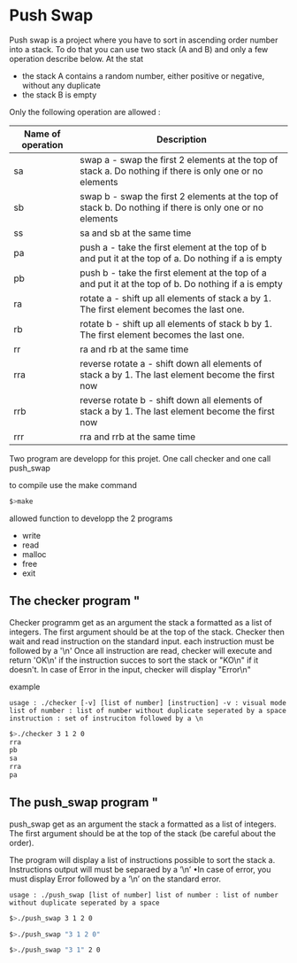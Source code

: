 # Push Swap

Push swap is a project where you have to sort in ascending order number into a stack.
To do that you can use two stack (A and B) and only a few operation describe below.
At the stat
+ the stack A contains a random number, either positive or negative, without any duplicate
+ the stack B is empty

Only the following operation are allowed :

|	Name of operation 	| Description									|
|-----------------------|-----------------------------------------------|
| sa					| swap a - swap the first 2 elements at the top of stack a. Do nothing if there is only one or no elements|
| sb					| swap b - swap the first 2 elements at the top of stack b. Do nothing if there is only one or no elements|
| ss					| sa and sb at the same time |
| pa					| push a - take the first element at the top of b and put it at the top of a. Do nothing if a is empty|
| pb					| push b - take the first element at the top of a and put it at the top of b. Do nothing if a is empty|
| ra					| rotate a - shift up all elements of stack a by 1. The first element becomes the last one. |
| rb					| rotate b - shift up all elements of stack b by 1. The first element becomes the last one. |
| rr					| ra and rb at the same time |
| rra					| reverse rotate a - shift down all elements of stack a by 1. The last element become the first now |
| rrb					| reverse rotate b - shift down all elements of stack a by 1. The last element become the first now |
| rrr					| rra and rrb at the same time |

Two program are developp for this projet. One call checker and one call push_swap

to compile use the make command
```bash
$>make
```


allowed function to developp the 2 programs
+ write
+ read
+ malloc
+ free
+ exit

## The checker program "

Checker programm get as an argument the stack a formatted as a list of integers. The first argument should be at the top of
the stack.
Checker then wait and read instruction on the standard input. each instruction must be followed by a '\n'
Once all instruction are read, checker will execute and return 'OK\n' if the instruction succes to sort the stack or "KO\n" if it
doesn't.
In case of Error in the input, checker will display "Error\n"

example

`usage : ./checker [-v] [list of number] [instruction]
-v : visual mode
list of number : list of number without duplicate seperated by a space
instruction : set of instruciton followed by a \n`

```bash
$>./checker 3 1 2 0
rra
pb
sa
rra
pa
```

## The push_swap program "

push_swap get as an argument the stack a formatted as a list of integers. The first argument should be at the top of the stack (be careful about the order).

The program will display a list of instructions possible to sort the stack a. Instructions output will must be separaed by a ’\n’
•In case of error, you must display Error followed by a ’\n’ on the standard error.

`usage : ./push_swap [list of number]
list of number : list of number without duplicate seperated by a space`

```bash
$>./push_swap 3 1 2 0

$>./push_swap "3 1 2 0"

$>./push_swap "3 1" 2 0
```
